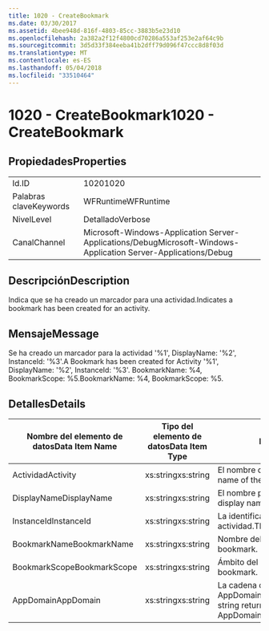 ```yaml
---
title: 1020 - CreateBookmark
ms.date: 03/30/2017
ms.assetid: 4bee948d-816f-4803-85cc-3883b5e23d10
ms.openlocfilehash: 2a382a2f12f4800cd70286a553af253e2af64c9b
ms.sourcegitcommit: 3d5d33f384eeba41b2dff79d096f47ccc8d8f03d
ms.translationtype: MT
ms.contentlocale: es-ES
ms.lasthandoff: 05/04/2018
ms.locfileid: "33510464"
---
```

# <a name="1020---createbookmark"></a><span data-ttu-id="23423-102">1020 - CreateBookmark</span><span class="sxs-lookup"><span data-stu-id="23423-102">1020 - CreateBookmark</span></span>
## <a name="properties"></a><span data-ttu-id="23423-103">Propiedades</span><span class="sxs-lookup"><span data-stu-id="23423-103">Properties</span></span>  
  
|||  
|-|-|  
|<span data-ttu-id="23423-104">Id.</span><span class="sxs-lookup"><span data-stu-id="23423-104">ID</span></span>|<span data-ttu-id="23423-105">1020</span><span class="sxs-lookup"><span data-stu-id="23423-105">1020</span></span>|  
|<span data-ttu-id="23423-106">Palabras clave</span><span class="sxs-lookup"><span data-stu-id="23423-106">Keywords</span></span>|<span data-ttu-id="23423-107">WFRuntime</span><span class="sxs-lookup"><span data-stu-id="23423-107">WFRuntime</span></span>|  
|<span data-ttu-id="23423-108">Nivel</span><span class="sxs-lookup"><span data-stu-id="23423-108">Level</span></span>|<span data-ttu-id="23423-109">Detallado</span><span class="sxs-lookup"><span data-stu-id="23423-109">Verbose</span></span>|  
|<span data-ttu-id="23423-110">Canal</span><span class="sxs-lookup"><span data-stu-id="23423-110">Channel</span></span>|<span data-ttu-id="23423-111">Microsoft-Windows-Application Server-Applications/Debug</span><span class="sxs-lookup"><span data-stu-id="23423-111">Microsoft-Windows-Application Server-Applications/Debug</span></span>|  
  
## <a name="description"></a><span data-ttu-id="23423-112">Descripción</span><span class="sxs-lookup"><span data-stu-id="23423-112">Description</span></span>  
 <span data-ttu-id="23423-113">Indica que se ha creado un marcador para una actividad.</span><span class="sxs-lookup"><span data-stu-id="23423-113">Indicates a bookmark has been created for an activity.</span></span>  
  
## <a name="message"></a><span data-ttu-id="23423-114">Mensaje</span><span class="sxs-lookup"><span data-stu-id="23423-114">Message</span></span>  
 <span data-ttu-id="23423-115">Se ha creado un marcador para la actividad '%1', DisplayName: '%2', InstanceId: '%3'.</span><span class="sxs-lookup"><span data-stu-id="23423-115">A Bookmark has been created for Activity '%1', DisplayName: '%2', InstanceId: '%3'.</span></span>  <span data-ttu-id="23423-116">BookmarkName: %4, BookmarkScope: %5.</span><span class="sxs-lookup"><span data-stu-id="23423-116">BookmarkName: %4, BookmarkScope: %5.</span></span>  
  
## <a name="details"></a><span data-ttu-id="23423-117">Detalles</span><span class="sxs-lookup"><span data-stu-id="23423-117">Details</span></span>  
  
|<span data-ttu-id="23423-118">Nombre del elemento de datos</span><span class="sxs-lookup"><span data-stu-id="23423-118">Data Item Name</span></span>|<span data-ttu-id="23423-119">Tipo del elemento de datos</span><span class="sxs-lookup"><span data-stu-id="23423-119">Data Item Type</span></span>|<span data-ttu-id="23423-120">Descripción</span><span class="sxs-lookup"><span data-stu-id="23423-120">Description</span></span>|  
|--------------------|--------------------|-----------------|  
|<span data-ttu-id="23423-121">Actividad</span><span class="sxs-lookup"><span data-stu-id="23423-121">Activity</span></span>|<span data-ttu-id="23423-122">xs:string</span><span class="sxs-lookup"><span data-stu-id="23423-122">xs:string</span></span>|<span data-ttu-id="23423-123">El nombre de tipo de la actividad.</span><span class="sxs-lookup"><span data-stu-id="23423-123">The type name of the activity.</span></span>|  
|<span data-ttu-id="23423-124">DisplayName</span><span class="sxs-lookup"><span data-stu-id="23423-124">DisplayName</span></span>|<span data-ttu-id="23423-125">xs:string</span><span class="sxs-lookup"><span data-stu-id="23423-125">xs:string</span></span>|<span data-ttu-id="23423-126">El nombre para mostrar de la actividad.</span><span class="sxs-lookup"><span data-stu-id="23423-126">The display name of the activity.</span></span>|  
|<span data-ttu-id="23423-127">InstanceId</span><span class="sxs-lookup"><span data-stu-id="23423-127">InstanceId</span></span>|<span data-ttu-id="23423-128">xs:string</span><span class="sxs-lookup"><span data-stu-id="23423-128">xs:string</span></span>|<span data-ttu-id="23423-129">La identificación de instancia de la actividad.</span><span class="sxs-lookup"><span data-stu-id="23423-129">The instance id of the activity.</span></span>|  
|<span data-ttu-id="23423-130">BookmarkName</span><span class="sxs-lookup"><span data-stu-id="23423-130">BookmarkName</span></span>|<span data-ttu-id="23423-131">xs:string</span><span class="sxs-lookup"><span data-stu-id="23423-131">xs:string</span></span>|<span data-ttu-id="23423-132">Nombre del marcador.</span><span class="sxs-lookup"><span data-stu-id="23423-132">The name of the bookmark.</span></span>|  
|<span data-ttu-id="23423-133">BookmarkScope</span><span class="sxs-lookup"><span data-stu-id="23423-133">BookmarkScope</span></span>|<span data-ttu-id="23423-134">xs:string</span><span class="sxs-lookup"><span data-stu-id="23423-134">xs:string</span></span>|<span data-ttu-id="23423-135">Ámbito del marcador.</span><span class="sxs-lookup"><span data-stu-id="23423-135">The scope of the bookmark.</span></span>|  
|<span data-ttu-id="23423-136">AppDomain</span><span class="sxs-lookup"><span data-stu-id="23423-136">AppDomain</span></span>|<span data-ttu-id="23423-137">xs:string</span><span class="sxs-lookup"><span data-stu-id="23423-137">xs:string</span></span>|<span data-ttu-id="23423-138">La cadena devuelta por AppDomain.CurrentDomain.FriendlyName.</span><span class="sxs-lookup"><span data-stu-id="23423-138">The string returned by AppDomain.CurrentDomain.FriendlyName.</span></span>|
